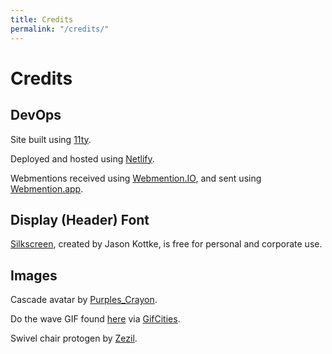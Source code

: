 ```yaml
---
title: Credits
permalink: "/credits/"
---
```


# Credits

## DevOps

Site built using [11ty](https://11ty.dev/).

Deployed and hosted using [Netlify](https://netlify.com/).

Webmentions received using [Webmention.IO](https://webmention.io/), and sent using [Webmention.app](https://webmention.app).

## Display (Header) Font

[Silkscreen](https://kottke.org/plus/type/silkscreen/), created by Jason Kottke, is free for personal and corporate use.

## Images

Cascade avatar by [Purples_Crayon](https://www.instagram.com/_.purples_crayon._/).

Do the wave GIF found [here](https://web.archive.org/web/20090728213807/http://geocities.com/revolutiongirl24/) via [GifCities](https://gifcities.org/).

Swivel chair protogen by [Zezil](https://www.furaffinity.net/view/40946064/).
